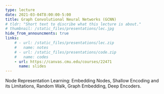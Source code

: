 ```yaml
---
type: lecture
date: 2021-03-04T8:00:00-5:00
title: Graph Convolutional Neural Networks (GCNN)
# tldr: "Short text to discribe what this lecture is about."
# thumbnail: /static_files/presentations/lec.jpg
hide_from_announcments: true
links: 
    # - url: /static_files/presentations/lec.zip
    #   name: notes
    # - url: /static_files/presentations/code.zip
    #   name: codes
    - url: https://canvas.cmu.edu/courses/22471
      name: slides
---
```

<!-- **Suggested Readings:**
- [Readings 1](http://example.com)
- [Readings 2](http://example.com) -->
Node Representation Learning: Embedding Nodes, Shallow Encoding and its Limitations, Random Walk, Graph Embedding, Deep Encoders.